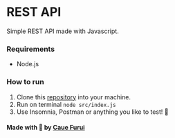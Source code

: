 # REST API

Simple REST API made with Javascript.

### Requirements
- Node.js

### How to run

1. Clone this [repository](https://github.com/sambatech/casa-do-saber-mobile.git) into your machine.
2. Run on terminal ```node src/index.js```
3. Use Insomnia, Postman or anything you like to test! 🚀


#### Made with 💜 by [Caue Furui](https://github.com/cauefurui)

